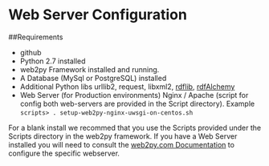 Web Server Configuration
=========


##Requirements
* github
* Python 2.7 installed
* web2py Framework installed and running.
* A Database (MySql or PostgreSQL) installed
* Additional Python libs urllib2, request, libxml2, [rdflib](https://github.com/RDFLib), [rdfAlchemy](https://rdfalchemy.readthedocs.org/en/latest/)
* Web Server (for Production environments) Nginx / Apache (script for config both web-servers are provided in the Script directory). Example `scripts> . setup-web2py-nginx-uwsgi-on-centos.sh`

For a blank install we recommed that you use the Scripts provided under the Scripts directory in the web2py framework.
If you have a Web Server installed you will  need to consult the [web2py.com Documentation](http://web2py.com/books/default/chapter/29/13) to configure the specific webserver.
